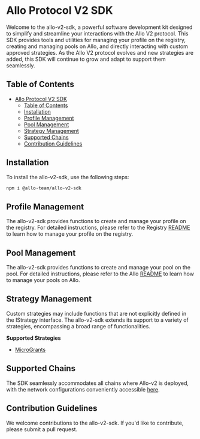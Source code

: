 # Allo Protocol V2 SDK

Welcome to the allo-v2-sdk, a powerful software development kit designed to simplify and streamline your interactions with the Allo V2 protocol. This SDK provides tools and utilities for managing your profile on the registry, creating and managing pools on Allo, and directly interacting with custom approved strategies. As the Allo V2 protocol evolves and new strategies are added, this SDK will continue to grow and adapt to support them seamlessly.

## Table of Contents

- [Allo Protocol V2 SDK](#allo-protocol-v2-sdk)
  - [Table of Contents](#table-of-contents)
  - [Installation](#installation)
  - [Profile Management](#profile-management)
  - [Pool Management](#pool-management)
  - [Strategy Management](#strategy-management)
  - [Supported Chains](#supported-chains)
  - [Contribution Guidelines](#contribution-guidelines)

## Installation

To install the allo-v2-sdk, use the following steps:

```bash
npm i @allo-team/allo-v2-sdk
```

## Profile Management

The allo-v2-sdk provides functions to create and manage your profile on the registry. For detailed instructions, please refer to the Registry [README](./src/Registry/README.md) to learn how to manage your profile on the registry.


## Pool Management

The allo-v2-sdk provides functions to create and manage your pool on the pool. For detailed instructions, please refer to the Allo [README](./src/Allo/README.md) to learn how to manage your pools on Allo.

## Strategy Management

Custom strategies may include functions that are not explicitly defined in the IStrategy interface. The allo-v2-sdk extends its support to a variety of strategies, encompassing a broad range of functionalities.

**Supported Strategies**
- [MicroGrants](./src/strategies/MicroGrantsStrategy/README.md)

## Supported Chains

The SDK seamlessly accommodates all chains where Allo-v2 is deployed, with the network configurations conveniently accessible [here](./src/chains.config.ts).

## Contribution Guidelines

We welcome contributions to the allo-v2-sdk. If you'd like to contribute, please submit a pull request.
